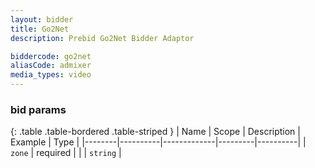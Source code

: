 ```yaml
---
layout: bidder
title: Go2Net
description: Prebid Go2Net Bidder Adaptor

biddercode: go2net
aliasCode: admixer
media_types: video
---
```


### bid params

{: .table .table-bordered .table-striped }
| Name   | Scope    | Description | Example | Type     |
|--------|----------|-------------|---------|----------|
| `zone` | required |             |         | `string` |
